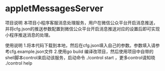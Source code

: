 # appletMessagesServer
项目说明
    本项目小程序客服消息处理服务，用户在微信公众平台开启消息推送，并将cfg.json的推送参数配置到微信公众平台开启消息推送对应的设置后即可实现小程序推送消息的处理。
    
使用说明
    1.将本代码下载到本地，然后在cfg.json填入自己的参数。参数填入请参考cfg.example.json文件
    2.使用go build 编译改项目，然后使用项目中自带的shell脚本control来启动该服务，启动命令  ./control start ，更多control请知晓 ./control help
